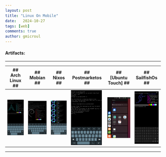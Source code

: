 ```yaml
---
layout: post
title: "Linux On Mobile"
date:   2024-10-27
tags: [web]
comments: true
author: gmicroul
---
```


#### Artifacts:
---

|  ## Arch Linux ##  | ## Mobian ##   |  ## Nixos ##   | ## Postmarketos ##   | ## [Ubuntu Touch] ## | ## SailfishOs ## |
|--------------------|----------------|----------------|----------------------|----------------------|------------------|
|<style>.custom-image {width: 100px;height: auto;}</style><img src="/images/archlinux-ttyescape.png" alt="image" class="custom-image">   | <style>.custom-image {width: 100px;height: auto;}</style><img src="/images/mobian-ttyescape.png" alt="image" class="custom-image">  | <style>.custom-image {width: 100px;height: auto;}</style><img src="/images/nixos-ttyescape.png" alt="image" class="custom-image">  | <style>.custom-image {width: 100px;height: auto;}</style><img src="/images/postmarketos-ttyescape.png" alt="image" class="custom-image">  | <style>.custom-image {width: 100px;height: auto;}</style><img src="/images/ubuntu-touch.png" alt="image" class="custom-image">  |<style>.custom-image {width: 100px;height: auto;}</style><img src="/images/sailfishos.png" alt="image" class="custom-image"> |

---


